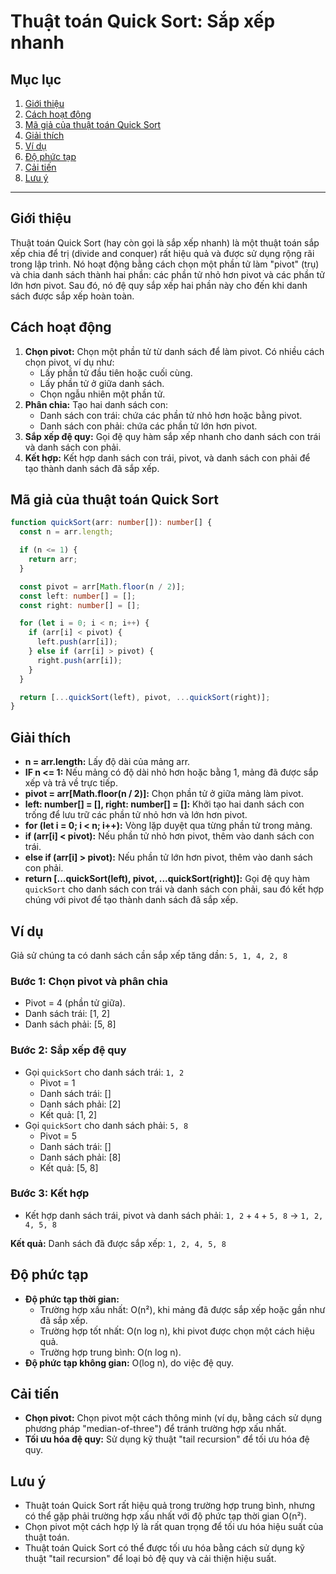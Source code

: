 # Thuật toán Quick Sort: Sắp xếp nhanh

## Mục lục

1. [Giới thiệu](#giới-thiệu)
2. [Cách hoạt động](#cách-hoạt-động)
3. [Mã giả của thuật toán Quick Sort](#mã-giả-của-thuật-toán-quick-sort)
4. [Giải thích](#giải-thích)
5. [Ví dụ](#ví-dụ)
6. [Độ phức tạp](#độ-phức-tạp)
7. [Cải tiến](#cải-tiến)
8. [Lưu ý](#lưu-ý)

---

## Giới thiệu

Thuật toán Quick Sort (hay còn gọi là sắp xếp nhanh) là một thuật toán sắp xếp chia để trị (divide and conquer) rất hiệu quả và được sử dụng rộng rãi trong lập trình. Nó hoạt động bằng cách chọn một phần tử làm "pivot" (trụ) và chia danh sách thành hai phần: các phần tử nhỏ hơn pivot và các phần tử lớn hơn pivot. Sau đó, nó đệ quy sắp xếp hai phần này cho đến khi danh sách được sắp xếp hoàn toàn.

## Cách hoạt động

1. **Chọn pivot:** Chọn một phần tử từ danh sách để làm pivot. Có nhiều cách chọn pivot, ví dụ như:
   - Lấy phần tử đầu tiên hoặc cuối cùng.
   - Lấy phần tử ở giữa danh sách.
   - Chọn ngẫu nhiên một phần tử.
2. **Phân chia:** Tạo hai danh sách con:
   - Danh sách con trái: chứa các phần tử nhỏ hơn hoặc bằng pivot.
   - Danh sách con phải: chứa các phần tử lớn hơn pivot.
3. **Sắp xếp đệ quy:** Gọi đệ quy hàm sắp xếp nhanh cho danh sách con trái và danh sách con phải.
4. **Kết hợp:** Kết hợp danh sách con trái, pivot, và danh sách con phải để tạo thành danh sách đã sắp xếp.

## Mã giả của thuật toán Quick Sort

```typescript
function quickSort(arr: number[]): number[] {
  const n = arr.length;

  if (n <= 1) {
    return arr;
  }

  const pivot = arr[Math.floor(n / 2)];
  const left: number[] = [];
  const right: number[] = [];

  for (let i = 0; i < n; i++) {
    if (arr[i] < pivot) {
      left.push(arr[i]);
    } else if (arr[i] > pivot) {
      right.push(arr[i]);
    }
  }

  return [...quickSort(left), pivot, ...quickSort(right)];
}
```

## Giải thích

- **n = arr.length:** Lấy độ dài của mảng arr.
- **IF n <= 1:** Nếu mảng có độ dài nhỏ hơn hoặc bằng 1, mảng đã được sắp xếp và trả về trực tiếp.
- **pivot = arr[Math.floor(n / 2)]:** Chọn phần tử ở giữa mảng làm pivot.
- **left: number[] = [], right: number[] = []:** Khởi tạo hai danh sách con trống để lưu trữ các phần tử nhỏ hơn và lớn hơn pivot.
- **for (let i = 0; i < n; i++):** Vòng lặp duyệt qua từng phần tử trong mảng.
- **if (arr[i] < pivot):** Nếu phần tử nhỏ hơn pivot, thêm vào danh sách con trái.
- **else if (arr[i] > pivot):** Nếu phần tử lớn hơn pivot, thêm vào danh sách con phải.
- **return [...quickSort(left), pivot, ...quickSort(right)]:** Gọi đệ quy hàm `quickSort` cho danh sách con trái và danh sách con phải, sau đó kết hợp chúng với pivot để tạo thành danh sách đã sắp xếp.

## Ví dụ

Giả sử chúng ta có danh sách cần sắp xếp tăng dần: `5, 1, 4, 2, 8`

### Bước 1: Chọn pivot và phân chia

- Pivot = 4 (phần tử giữa).
- Danh sách trái: [1, 2]
- Danh sách phải: [5, 8]

### Bước 2: Sắp xếp đệ quy

- Gọi `quickSort` cho danh sách trái: `1, 2`
  - Pivot = 1
  - Danh sách trái: []
  - Danh sách phải: [2]
  - Kết quả: [1, 2]
- Gọi `quickSort` cho danh sách phải: `5, 8`
  - Pivot = 5
  - Danh sách trái: []
  - Danh sách phải: [8]
  - Kết quả: [5, 8]

### Bước 3: Kết hợp

- Kết hợp danh sách trái, pivot và danh sách phải: `1, 2` + `4` + `5, 8` -> `1, 2, 4, 5, 8`

**Kết quả:** Danh sách đã được sắp xếp: `1, 2, 4, 5, 8`

## Độ phức tạp

- **Độ phức tạp thời gian:**
  - Trường hợp xấu nhất: O(n²), khi mảng đã được sắp xếp hoặc gần như đã sắp xếp.
  - Trường hợp tốt nhất: O(n log n), khi pivot được chọn một cách hiệu quả.
  - Trường hợp trung bình: O(n log n).
- **Độ phức tạp không gian:** O(log n), do việc đệ quy.

## Cải tiến

- **Chọn pivot:** Chọn pivot một cách thông minh (ví dụ, bằng cách sử dụng phương pháp "median-of-three") để tránh trường hợp xấu nhất.
- **Tối ưu hóa đệ quy:** Sử dụng kỹ thuật "tail recursion" để tối ưu hóa đệ quy.

## Lưu ý

- Thuật toán Quick Sort rất hiệu quả trong trường hợp trung bình, nhưng có thể gặp phải trường hợp xấu nhất với độ phức tạp thời gian O(n²).
- Chọn pivot một cách hợp lý là rất quan trọng để tối ưu hóa hiệu suất của thuật toán.
- Thuật toán Quick Sort có thể được tối ưu hóa bằng cách sử dụng kỹ thuật "tail recursion" để loại bỏ đệ quy và cải thiện hiệu suất.
